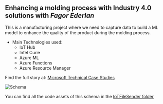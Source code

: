 
## Enhancing a molding process with Industry 4.0 solutions with *Fagor Ederlan* ##

This is a manufacturing project where we need to capture data to build a ML model to enhance the quality of the product during the molding process.

- Main Technologies used:
    * IoT Hub
    * Intel Curie
    * Azure ML
    * Azure Functions
    * Azure Resource Manager
  
Find the full story at: [Microsoft Technical Case Studies](https://microsoft.github.io/techcasestudies/images/fagorederlan/schema.svg)

![Schema](https://microsoft.github.io/techcasestudies/images/fagorederlan/schema.svg "Solution schema")

You can find all the code assets of this schema in the [IoTFileSender folder](./IoTFileSender)
